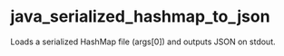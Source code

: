 # java_serialized_hashmap_to_json
Loads a serialized HashMap file (args[0]) and outputs JSON on stdout.
